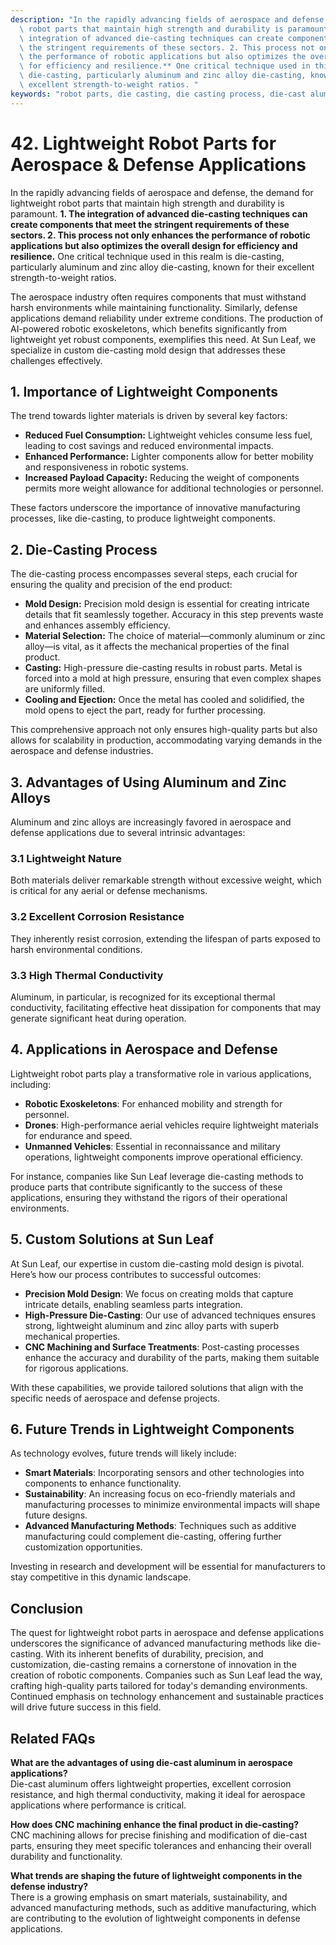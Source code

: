 ```yaml
---
description: "In the rapidly advancing fields of aerospace and defense, the demand for lightweight\
  \ robot parts that maintain high strength and durability is paramount. **1. The\
  \ integration of advanced die-casting techniques can create components that meet\
  \ the stringent requirements of these sectors. 2. This process not only enhances\
  \ the performance of robotic applications but also optimizes the overall design\
  \ for efficiency and resilience.** One critical technique used in this realm is\
  \ die-casting, particularly aluminum and zinc alloy die-casting, known for their\
  \ excellent strength-to-weight ratios. "
keywords: "robot parts, die casting, die casting process, die-cast aluminum"
---
```

# 42. Lightweight Robot Parts for Aerospace & Defense Applications

In the rapidly advancing fields of aerospace and defense, the demand for lightweight robot parts that maintain high strength and durability is paramount. **1. The integration of advanced die-casting techniques can create components that meet the stringent requirements of these sectors. 2. This process not only enhances the performance of robotic applications but also optimizes the overall design for efficiency and resilience.** One critical technique used in this realm is die-casting, particularly aluminum and zinc alloy die-casting, known for their excellent strength-to-weight ratios. 

The aerospace industry often requires components that must withstand harsh environments while maintaining functionality. Similarly, defense applications demand reliability under extreme conditions. The production of AI-powered robotic exoskeletons, which benefits significantly from lightweight yet robust components, exemplifies this need. At Sun Leaf, we specialize in custom die-casting mold design that addresses these challenges effectively.

## **1. Importance of Lightweight Components**

The trend towards lighter materials is driven by several key factors:

- **Reduced Fuel Consumption:** Lightweight vehicles consume less fuel, leading to cost savings and reduced environmental impacts.
- **Enhanced Performance:** Lighter components allow for better mobility and responsiveness in robotic systems.
- **Increased Payload Capacity:** Reducing the weight of components permits more weight allowance for additional technologies or personnel.

These factors underscore the importance of innovative manufacturing processes, like die-casting, to produce lightweight components.

## **2. Die-Casting Process**

The die-casting process encompasses several steps, each crucial for ensuring the quality and precision of the end product:

- **Mold Design:** Precision mold design is essential for creating intricate details that fit seamlessly together. Accuracy in this step prevents waste and enhances assembly efficiency.
- **Material Selection:** The choice of material—commonly aluminum or zinc alloy—is vital, as it affects the mechanical properties of the final product.
- **Casting:** High-pressure die-casting results in robust parts. Metal is forced into a mold at high pressure, ensuring that even complex shapes are uniformly filled.
- **Cooling and Ejection:** Once the metal has cooled and solidified, the mold opens to eject the part, ready for further processing.
  
This comprehensive approach not only ensures high-quality parts but also allows for scalability in production, accommodating varying demands in the aerospace and defense industries.

## **3. Advantages of Using Aluminum and Zinc Alloys**

Aluminum and zinc alloys are increasingly favored in aerospace and defense applications due to several intrinsic advantages:

### **3.1 Lightweight Nature**
Both materials deliver remarkable strength without excessive weight, which is critical for any aerial or defense mechanisms.

### **3.2 Excellent Corrosion Resistance**
They inherently resist corrosion, extending the lifespan of parts exposed to harsh environmental conditions.

### **3.3 High Thermal Conductivity**
Aluminum, in particular, is recognized for its exceptional thermal conductivity, facilitating effective heat dissipation for components that may generate significant heat during operation.

## **4. Applications in Aerospace and Defense**

Lightweight robot parts play a transformative role in various applications, including:

- **Robotic Exoskeletons**: For enhanced mobility and strength for personnel.
- **Drones**: High-performance aerial vehicles require lightweight materials for endurance and speed.
- **Unmanned Vehicles**: Essential in reconnaissance and military operations, lightweight components improve operational efficiency.

For instance, companies like Sun Leaf leverage die-casting methods to produce parts that contribute significantly to the success of these applications, ensuring they withstand the rigors of their operational environments.

## **5. Custom Solutions at Sun Leaf**

At Sun Leaf, our expertise in custom die-casting mold design is pivotal. Here’s how our process contributes to successful outcomes:

- **Precision Mold Design**: We focus on creating molds that capture intricate details, enabling seamless parts integration.
- **High-Pressure Die-Casting**: Our use of advanced techniques ensures strong, lightweight aluminum and zinc alloy parts with superb mechanical properties.
- **CNC Machining and Surface Treatments**: Post-casting processes enhance the accuracy and durability of the parts, making them suitable for rigorous applications.

With these capabilities, we provide tailored solutions that align with the specific needs of aerospace and defense projects.

## **6. Future Trends in Lightweight Components**

As technology evolves, future trends will likely include:

- **Smart Materials**: Incorporating sensors and other technologies into components to enhance functionality.
- **Sustainability**: An increasing focus on eco-friendly materials and manufacturing processes to minimize environmental impacts will shape future designs.
- **Advanced Manufacturing Methods**: Techniques such as additive manufacturing could complement die-casting, offering further customization opportunities.

Investing in research and development will be essential for manufacturers to stay competitive in this dynamic landscape.

## **Conclusion**

The quest for lightweight robot parts in aerospace and defense applications underscores the significance of advanced manufacturing methods like die-casting. With its inherent benefits of durability, precision, and customization, die-casting remains a cornerstone of innovation in the creation of robotic components. Companies such as Sun Leaf lead the way, crafting high-quality parts tailored for today's demanding environments. Continued emphasis on technology enhancement and sustainable practices will drive future success in this field.

## Related FAQs

**What are the advantages of using die-cast aluminum in aerospace applications?**  
Die-cast aluminum offers lightweight properties, excellent corrosion resistance, and high thermal conductivity, making it ideal for aerospace applications where performance is critical.

**How does CNC machining enhance the final product in die-casting?**  
CNC machining allows for precise finishing and modification of die-cast parts, ensuring they meet specific tolerances and enhancing their overall durability and functionality.

**What trends are shaping the future of lightweight components in the defense industry?**  
There is a growing emphasis on smart materials, sustainability, and advanced manufacturing methods, such as additive manufacturing, which are contributing to the evolution of lightweight components in defense applications.
